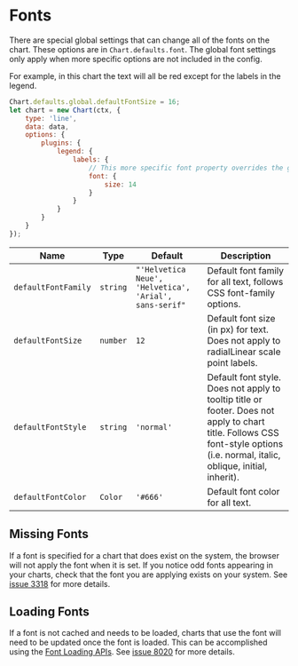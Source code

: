 # Fonts

There are special global settings that can change all of the fonts on the chart. These options are in `Chart.defaults.font`. The global font settings only apply when more specific options are not included in the config.

For example, in this chart the text will all be red except for the labels in the legend.

```javascript
Chart.defaults.global.defaultFontSize = 16;
let chart = new Chart(ctx, {
    type: 'line',
    data: data,
    options: {
        plugins: {
            legend: {
                labels: {
                    // This more specific font property overrides the global property
                    font: {
                        size: 14
                    }
                }
            }
        }
    }
});
```

| Name | Type | Default | Description
| ---- | ---- | ------- | -----------
| `defaultFontFamily` | `string` | `"'Helvetica Neue', 'Helvetica', 'Arial', sans-serif"` | Default font family for all text, follows CSS font-family options.
| `defaultFontSize` | `number` | `12` | Default font size (in px) for text. Does not apply to radialLinear scale point labels.
| `defaultFontStyle` | `string` | `'normal'` | Default font style. Does not apply to tooltip title or footer. Does not apply to chart title. Follows CSS font-style options (i.e. normal, italic, oblique, initial, inherit).
| `defaultFontColor` | `Color` | `'#666'` | Default font color for all text.

## Missing Fonts

If a font is specified for a chart that does exist on the system, the browser will not apply the font when it is set. If you notice odd fonts appearing in your charts, check that the font you are applying exists on your system. See [issue 3318](https://github.com/chartjs/Chart.js/issues/3318) for more details.

## Loading Fonts

If a font is not cached and needs to be loaded, charts that use the font will need to be updated once the font is loaded. This can be accomplished using the [Font Loading APIs](https://developer.mozilla.org/en-US/docs/Web/API/CSS_Font_Loading_API). See [issue 8020](https://github.com/chartjs/Chart.js/issues/8020) for more details.

